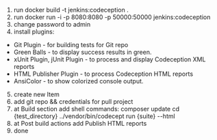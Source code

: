 1. run docker build -t jenkins:codeception .
2. run docker run -i -p 8080:8080 -p 50000:50000 jenkins:codeception
3. change password to admin
4. install plugins:
  - Git Plugin - for building tests for Git repo
  - Green Balls - to display success results in green.
  - xUnit Plugin, jUnit Plugin - to process and display Codeception XML reports
  - HTML Publisher Plugin - to process Codeception HTML reports
  - AnsiColor - to show colorized console output.
5. create new Item
6. add git repo && credentials for pull project
7. at Build section add shell commands:
  composer update
  cd {test_directory}
  ../vendor/bin/codecept run {suite} --html
8. at Post build actions add Publish HTML reports
9. done
